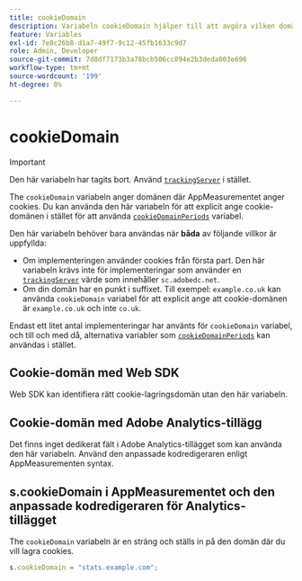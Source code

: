 ```yaml
---
title: cookieDomain
description: Variabeln cookieDomain hjälper till att avgöra vilken domän cookies ska användas på.
feature: Variables
exl-id: 7e8c26b8-d1a7-49f7-9c12-45fb1633c9d7
role: Admin, Developer
source-git-commit: 7d8df7173b3a78bcb506cc894e2b3deda003e696
workflow-type: tm+mt
source-wordcount: '199'
ht-degree: 0%

---
```


# cookieDomain

>[!IMPORTANT]
>
>Den här variabeln har tagits bort. Använd [`trackingServer`](trackingserver.md) i stället.

The `cookieDomain` variabeln anger domänen där AppMeasurementet anger cookies. Du kan använda den här variabeln för att explicit ange cookie-domänen i stället för att använda [`cookieDomainPeriods`](cookiedomainperiods.md) variabel.

Den här variabeln behöver bara användas när **båda** av följande villkor är uppfyllda:

* Om implementeringen använder cookies från första part. Den här variabeln krävs inte för implementeringar som använder en [`trackingServer`](trackingserver.md) värde som innehåller `sc.adobedc.net`.
* Om din domän har en punkt i suffixet. Till exempel: `example.co.uk` kan använda `cookieDomain` variabel för att explicit ange att cookie-domänen är `example.co.uk` och inte `co.uk`.

Endast ett litet antal implementeringar har använts för `cookieDomain` variabel, och till och med då, alternativa variabler som [`cookieDomainPeriods`](cookiedomainperiods.md) kan användas i stället.

## Cookie-domän med Web SDK

Web SDK kan identifiera rätt cookie-lagringsdomän utan den här variabeln.

## Cookie-domän med Adobe Analytics-tillägg

Det finns inget dedikerat fält i Adobe Analytics-tillägget som kan använda den här variabeln. Använd den anpassade kodredigeraren enligt AppMeasurementen syntax.

## s.cookieDomain i AppMeasurementet och den anpassade kodredigeraren för Analytics-tillägget

The `cookieDomain` variabeln är en sträng och ställs in på den domän där du vill lagra cookies.

```js
s.cookieDomain = "stats.example.com";
```
